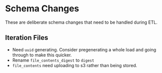 # Schema Changes

These are deliberate schema changes that need to be handled during ETL.

## Iteration Files

- Need `uuid` generating. Consider pregenerating a whole load and going through to make this quicker.
- Rename `file_contents_digest` to `digest`
- `file_contents` need uploading to s3 rather than being stored.
